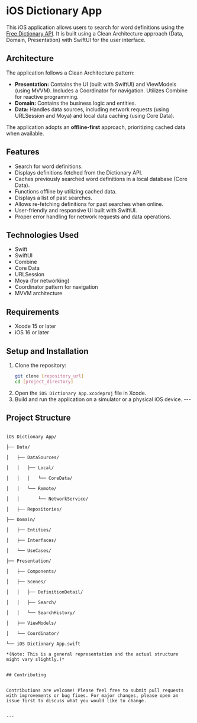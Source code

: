 # iOS Dictionary App

This iOS application allows users to search for word definitions using the [Free Dictionary API](https://dictionaryapi.dev/). It is built using a Clean Architecture approach (Data, Domain, Presentation) with SwiftUI for the user interface.

## Architecture

The application follows a Clean Architecture pattern:

-   **Presentation:** Contains the UI (built with SwiftUI) and ViewModels (using MVVM). Includes a Coordinator for navigation. Utilizes Combine for reactive programming.
-   **Domain:** Contains the business logic and entities.
-   **Data:** Handles data sources, including network requests (using URLSession and Moya) and local data caching (using Core Data).

The application adopts an **offline-first** approach, prioritizing cached data when available.

## Features

-   Search for word definitions.
-   Displays definitions fetched from the Dictionary API.
-   Caches previously searched word definitions in a local database (Core Data).
-   Functions offline by utilizing cached data.
-   Displays a list of past searches.
-   Allows re-fetching definitions for past searches when online.
-   User-friendly and responsive UI built with SwiftUI.
-   Proper error handling for network requests and data operations.

## Technologies Used

-   Swift
-   SwiftUI
-   Combine
-   Core Data
-   URLSession
-   Moya (for networking)
-   Coordinator pattern for navigation
-   MVVM architecture

## Requirements

-   Xcode 15 or later
-   iOS 16 or later

## Setup and Installation

1.  Clone the repository:
    ```bash
    git clone [repository_url]
    cd [project_directory]
    ```
2.  Open the `iOS Dictionary App.xcodeproj` file in Xcode.
3.  Build and run the application on a simulator or a physical iOS device.
                                                                                                 ---

## Project Structure
                                                                                                 iOS Dictionary App/
                                                                                                 ├── Data/
                                                                                                 │   ├── DataSources/
                                                                                                 │   │   ├── Local/
                                                                                                 │   │   │   └── CoreData/
                                                                                                 │   │   └── Remote/
                                                                                                 │   │       └── NetworkService/
                                                                                                 │   ├── Repositories/
                                                                                                 ├── Domain/
                                                                                                 │   ├── Entities/
                                                                                                 │   ├── Interfaces/
                                                                                                 │   └── UseCases/
                                                                                                 ├── Presentation/
                                                                                                 │   ├── Components/
                                                                                                 │   ├── Scenes/
                                                                                                 │   │   ├── DefinitionDetail/
                                                                                                 │   │   ├── Search/
                                                                                                 │   │   └── SearchHistory/
                                                                                                 │   ├── ViewModels/
                                                                                                 │   └── Coordinator/
                                                                                                 └── iOS Dictionary App.swift
                                                                                                 *(Note: This is a general representation and the actual structure might vary slightly.)*

                                                                                                 ## Contributing

                                                                                                 Contributions are welcome! Please feel free to submit pull requests with improvements or bug fixes. For major changes, please open an issue first to discuss what you would like to change.

                                                                                                 ---
